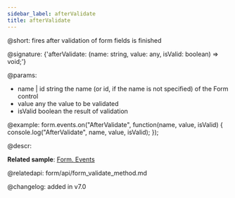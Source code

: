 ```yaml
---
sidebar_label: afterValidate
title: afterValidate
---          
```


@short: fires after validation of form fields is finished

@signature: {'afterValidate: (name: string, value: any, isValid: boolean) => void;'}

@params:
- name | id    string  the name (or id, if the name is not specified) of the Form control
- value   any     the value to be validated
- isValid       boolean     the result of validation

@example:
form.events.on("AfterValidate", function(name, value, isValid) {
    console.log("AfterValidate", name, value, isValid); 
});

@descr:

**Related sample**: [Form. Events](https://snippet.dhtmlx.com/vyipsaoa)

@relatedapi: form/api/form_validate_method.md

@changelog: added in v7.0

